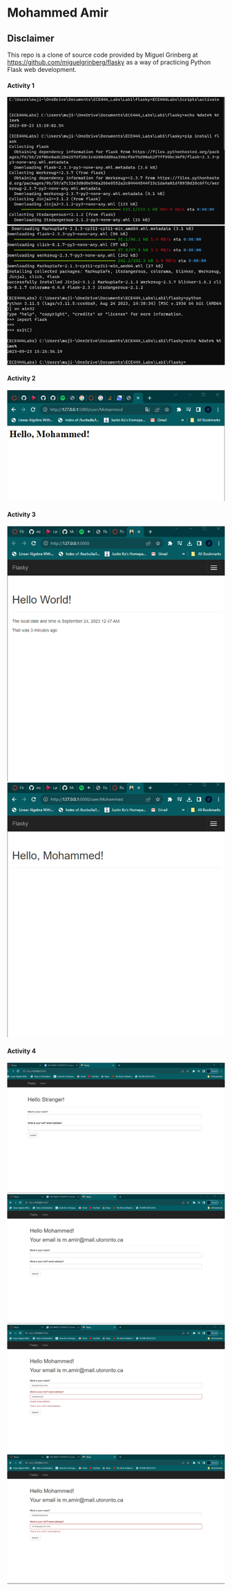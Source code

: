 # Mohammed Amir

## Disclaimer

This repo is a clone of source code provided by Miguel Grinberg at https://github.com/miguelgrinberg/flasky as a way of
practicing Python Flask web development.

#### Activity 1
![Virtual Environment Activation](/venv_activate.png)
![Flask Import Confirmation](/flask_import_confirmation.png)

#### Activity 2
![Example 2_2](/example2_2.png)

#### Activity 3
![Example 3](/hello_timestamp_activity_3.png)
![Custom Use Example 3](/custom_user_activity_3.png)

#### Activity 4
![Hello Stranger landing page](/strange_uoft_email_address.png)
![Correct inputs](/mohammed_uoft_email_address.png)
![Invalid email](/invalid_email.png)
![Invalid UofT email](/invalid_uoft_email.png)